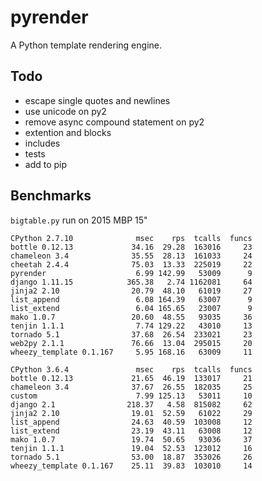 # pyrender

A Python template rendering engine.

## Todo

* escape single quotes and newlines
* use unicode on py2
* remove async compound statement on py2
* extention and blocks
* includes
* tests
* add to pip

## Benchmarks

`bigtable.py` run on 2015 MBP 15"

    CPython 2.7.10              msec    rps  tcalls  funcs
    bottle 0.12.13             34.16  29.28  163016     23
    chameleon 3.4              35.55  28.13  161033     24
    cheetah 2.4.4              75.03  13.33  225019     22
    pyrender                    6.99 142.99   53009      9
    django 1.11.15            365.38   2.74 1162081     64
    jinja2 2.10                20.79  48.10   61019     27
    list_append                 6.08 164.39   63007      9
    list_extend                 6.04 165.65   23007      9
    mako 1.0.7                 20.60  48.55   93035     36
    tenjin 1.1.1                7.74 129.22   43010     13
    tornado 5.1                37.68  26.54  233021     23
    web2py 2.1.1               76.66  13.04  295015     20
    wheezy_template 0.1.167     5.95 168.16   63009     11

    CPython 3.6.4               msec    rps  tcalls  funcs
    bottle 0.12.13             21.65  46.19  133017     21
    chameleon 3.4              37.67  26.55  182035     25
    custom                      7.99 125.13   53011     10
    django 2.1                218.37   4.58  815082     62
    jinja2 2.10                19.01  52.59   61022     29
    list_append                24.63  40.59  103008     12
    list_extend                23.19  43.11   63008     12
    mako 1.0.7                 19.74  50.65   93036     37
    tenjin 1.1.1               19.04  52.53  123012     16
    tornado 5.1                53.00  18.87  353026     26
    wheezy_template 0.1.167    25.11  39.83  103010     14
